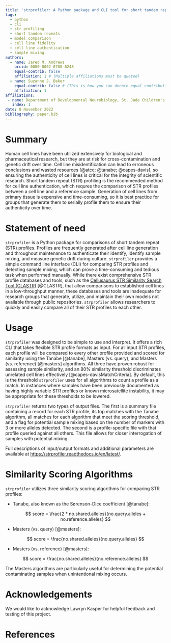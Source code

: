 ```yaml
---
title: 'strprofiler: A Python package and CLI tool for short tandem repeat profile comparisons'
tags:
  - python
  - cli
  - str profiling
  - short tandem repeats
  - model comparison
  - cell line fidelity
  - cell line authentication
  - sample mixing
authors:
  - name: Jared M. Andrews
    orcid: 0000-0002-0780-6248
    equal-contrib: false
    affiliation: 1 # (Multiple affiliations must be quoted)
  - name: Suzanne J. Baker
    equal-contrib: false # (This is how you can denote equal contributions between multiple authors)
    affiliation: 1
affiliations:
 - name: Department of Developmental Neurobiology, St. Jude Children's Research Hospital, USA
   index: 1
date: 8 November 2022
bibliography: paper.bib
---
```


# Summary

Human cell lines have been utilized extensively for biological and pharmaceutical research, but they are at risk for cross-contamination and genetic drift over time.
Cell line misidentification can lead to erroneous conclusions and wasted resources [@atcc; @tanabe; @capes-davis], so ensuring the authenticity of cell lines is critical for the integrity of scientific research.
Short tandem repeat (STR) profiling is the recommended method for cell line authentication, which requres the comparison of STR profiles between a cell line and a reference sample.
Generation of cell lines from primary tissue is expensive and time-consuming, so it is best practice for groups that generate them to serially profile them to ensure their authenticity over time.

# Statement of need

`strprofiler` is a Python package for comparisons of short tandem repeat (STR) profiles. 
Profiles are frequently generated after cell line generation and throughout maintenance to authenticate their identify, identify sample mixing, and measure genetic drift during culture. 
`strprofiler` provides a simple command line interface (CLI) for comparing STR profiles and detecting sample mixing, which can prove a time-consuming and tedious task when performed manually.
While there exist comprehensive STR profile databases and tools, such as the [Cellusaurus STR Similarity Search Tool (CLASTR)](https://www.cellosaurus.org/str-search/) [@CLASTR], that allow comparisons to established cell lines in a low-throughput manner, these databases and tools are inadequate for research groups that generate, utilize, and maintain their own models not available through public repositories. 
`strprofiler` allows researchers to quickly and easily compare all of their STR profiles to each other.

# Usage

`strprofiler` was designed to be simple to use and interpret. 
It offers a rich CLI that takes flexible STR profile formats as input. 
For all input STR profiles, each profile will be compared to every other profile provided and scored for similarity using the Tanabe [@tanabe], Masters (vs. query), and Masters (vs. reference) [@masters] algorithms. 
All three have proven robust for assessing sample similarity, and an 80% similarity threshold discriminates unrelated cell lines effectively [@capes-davisMatchCriteria]. 
By default, this is the threshold `strprofiler` uses for all algorithms to count a profile as a match. 
In instances where samples have been previously documented as having highly variable STR profiles or known microsatellite instability, it may be appropriate for these thresholds to be lowered.

`strprofiler` returns two types of output files. 
The first is a summary file containing a record for each STR profile, its top matches with the Tanabe algorithm, all matches for each algorithm that meet the scoring threshold, and a flag for potential sample mixing based on the number of markers with 3 or more alleles detected.
The second is a profile-specific file with that profile queried against all others. 
This file allows for closer interrogation of samples with potential mixing.

Full descriptions of input/output formats and additional parameters are available at https://strprofiler.readthedocs.io/en/latest/.

# Similarity Scoring Algorithms

`strprofiler` utilizes three similarity scoring algorithms for comparing STR profiles:

 - Tanabe, also known as the Sørenson-Dice coefficient [@tanabe]:

$$ score = \frac{2 * no.shared.alleles}{no.query.alleles + no.reference.alleles} $$

 - Masters (vs. query) [@masters]: 

$$ score = \frac{no.shared.alleles}{no.query.alleles} $$

 - Masters (vs. reference) [@masters]: 

$$ score = \frac{no.shared.alleles}{no.reference.alleles} $$

The Masters algorithms are particularly useful for determining the potential contaminating samples when unintentional mixing occurs.


# Acknowledgements

We would like to acknowledge Lawryn Kasper for helpful feedback and testing of this project.

# References